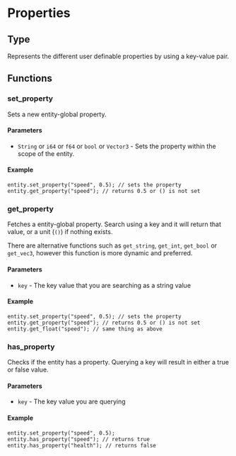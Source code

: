 # Properties

## Type
Represents the different user definable properties by using a key-value pair. 

## Functions

### set_property
Sets a new entity-global property. 

#### Parameters
- `String` or `i64` or `f64` or `bool` or `Vector3` - Sets the property within the scope of the entity.

#### Example
```rhai
entity.set_property("speed", 0.5); // sets the property
entity.get_property("speed"); // returns 0.5 or () is not set
```

### get_property
Fetches a entity-global property. Search using a key and it will return that value, or a unit (`()`) if nothing exists. 

There are alternative functions such as `get_string`, `get_int`, `get_bool` or `get_vec3`, however this function is more dynamic and preferred. 

#### Parameters
- `key` - The key value that you are searching as a string value

#### Example
```rhai
entity.set_property("speed", 0.5); // sets the property
entity.get_property("speed"); // returns 0.5 or () is not set
entity.get_float("speed"); // same thing as above
```

### has_property
Checks if the entity has a property. Querying a key will result in either a true or false value.

#### Parameters
- `key` - The key value you are querying

#### Example
```rhai
entity.set_property("speed", 0.5);
entity.has_property("speed"); // returns true
entity.has_property("health"); // returns false
```